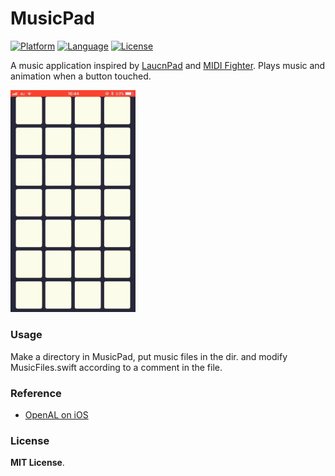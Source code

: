 # MusicPad

[![Platform](http://img.shields.io/badge/platform-ios-blue.svg?style=flat
)](https://developer.apple.com/iphone/index.action)
[![Language](http://img.shields.io/badge/language-swift-brightgreen.svg?style=flat
)](https://developer.apple.com/swift)
[![License](http://img.shields.io/badge/license-MIT-lightgrey.svg?style=flat
)](http://mit-license.org)

A music application inspired by <a href="https://global.novationmusic.com/launch/launchpad">LaucnPad</a> and <a href="http://www.midifighter.com">MIDI Fighter</a>. Plays music and animation when a button touched.

<img src="/gif/musicpad.gif" width="200px">

### Usage
Make a directory in MusicPad, put music files in the dir. and modify MusicFiles.swift according to a comment in the file.

### Reference
- [OpenAL on iOS](http://ohno789.blogspot.jp/2013/08/openal-on-ios.html)

### License
**MIT License**.